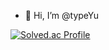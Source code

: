 - 👋 Hi, I’m @typeYu



[![Solved.ac Profile](http://mazassumnida.wtf/api/v2/generate_badge?boj=백준아이디)](https://solved.ac/typeyu/)

